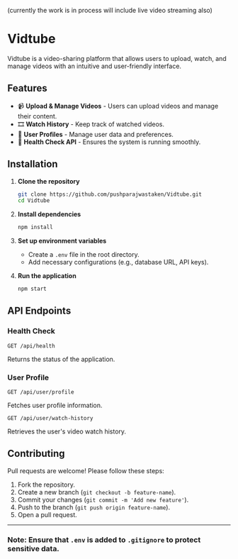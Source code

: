 (currently the work is in process will include live video streaming also)
# Vidtube

Vidtube is a video-sharing platform that allows users to upload, watch, and manage videos with an intuitive and user-friendly interface.

## Features
- 📹 **Upload & Manage Videos** - Users can upload videos and manage their content.
- 🎞 **Watch History** - Keep track of watched videos.
- 👤 **User Profiles** - Manage user data and preferences.
- 🚀 **Health Check API** - Ensures the system is running smoothly.

## Installation

1. **Clone the repository**
   ```bash
   git clone https://github.com/pushparajwastaken/Vidtube.git
   cd Vidtube
   ```
2. **Install dependencies**
   ```bash
   npm install
   ```
3. **Set up environment variables**
   - Create a `.env` file in the root directory.
   - Add necessary configurations (e.g., database URL, API keys).

4. **Run the application**
   ```bash
   npm start
   ```

## API Endpoints

### Health Check
```
GET /api/health
```
Returns the status of the application.

### User Profile
```
GET /api/user/profile
```
Fetches user profile information.

```
GET /api/user/watch-history
```
Retrieves the user's video watch history.

## Contributing
Pull requests are welcome! Please follow these steps:
1. Fork the repository.
2. Create a new branch (`git checkout -b feature-name`).
3. Commit your changes (`git commit -m 'Add new feature'`).
4. Push to the branch (`git push origin feature-name`).
5. Open a pull request.

---

### **Note:** Ensure that `.env` is added to `.gitignore` to protect sensitive data.


